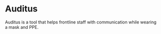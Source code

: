# Auditus
Auditus is a tool that helps frontline staff with communication while wearing a mask and PPE.
